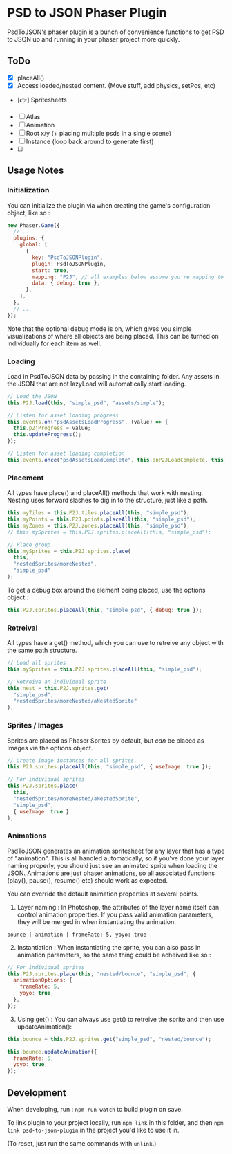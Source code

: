 # PSD to JSON Phaser Plugin

PsdToJSON's phaser plugin is a bunch of convenience functions to get PSD to JSON up and running in your phaser project more quickly.

## ToDo

- [x] placeAll()
- [x] Access loaded/nested content. (Move stuff, add physics, setPos, etc)
- [👉] Spritesheets
- [ ] Atlas
- [ ] Animation
- [ ] Root x/y (+ placing multiple psds in a single scene)
- [ ] Instance (loop back around to generate first)
- [ ]

## Usage Notes

### Initialization

You can initialize the plugin via when creating the game's configuration object, like so :

```js
new Phaser.Game({
  // ...
  plugins: {
    global: [
      {
        key: "PsdToJSONPlugin",
        plugin: PsdToJSONPlugin,
        start: true,
        mapping: "P2J", // all examples below assume you're mapping to P2J
        data: { debug: true },
      },
    ],
  },
  // ...
});
```

Note that the optional debug mode is on, which gives you simple visualizations of where all objects are being placed. This can be turned on individually for each item as well.

### Loading

Load in PsdToJSON data by passing in the containing folder. Any assets in the JSON that are not lazyLoad will automatically start loading.

```js
// Load the JSON
this.P2J.load(this, "simple_psd", "assets/simple");

// Listen for asset loading progress
this.events.on("psdAssetsLoadProgress", (value) => {
  this.p2jProgress = value;
  this.updateProgress();
});

// Listen for asset loading completion
this.events.once("psdAssetsLoadComplete", this.onP2JLoadComplete, this);
```

### Placement

All types have place() and placeAll() methods that work with nesting. Nesting uses forward slashes to dig in to the structure, just like a path.

```js
this.myTiles = this.P2J.tiles.placeAll(this, "simple_psd");
this.myPoints = this.P2J.points.placeAll(this, "simple_psd");
this.myZones = this.P2J.zones.placeAll(this, "simple_psd");
// this.mySprites = this.P2J.sprites.placeAll(this, "simple_psd");

// Place group
this.mySprites = this.P2J.sprites.place(
  this,
  "nestedSprites/moreNested",
  "simple_psd"
);
```

To get a debug box around the element being placed, use the options object :

```js
this.P2J.sprites.placeAll(this, "simple_psd", { debug: true });
```

### Retreival

All types have a get() method, which you can use to retreive any object with the same path structure.

```js
// Load all sprites
this.mySprites = this.P2J.sprites.placeAll(this, "simple_psd");

// Retreive an individual sprite
this.nest = this.P2J.sprites.get(
  "simple_psd",
  "nestedSprites/moreNested/aNestedSprite"
);
```

### Sprites / Images

Sprites are placed as Phaser Sprites by default, but _can_ be placed as Images via the options object.

```js
// Create Image instances for all sprites.
this.P2J.sprites.placeAll(this, "simple_psd", { useImage: true });

// For individual sprites
this.P2J.sprites.place(
  this,
  "nestedSprites/moreNested/aNestedSprite",
  "simple_psd",
  { useImage: true }
);
```

### Animations

PsdToJSON generates an animation spritesheet for any layer that has a type of "animation". This is all handled automatically, so if you've done your layer naming properly, you should just see an animated sprite when loading the JSON.  Animations are just phaser animations, so all associated functions (play(), pause(), resume() etc) should work as expected. 

You can override the default animation properties at several points.

1. Layer naming : In Photoshop, the attributes of the layer name itself can control animation properties. If you pass valid animation parameters, they will be merged in when instantiating the animation.

```
bounce | animation | frameRate: 5, yoyo: true
```

2. Instantiation : When instantiating the sprite, you can also pass in animation parameters, so the same thing could be acheived like so :

```js
// For individual sprites
this.P2J.sprites.place(this, "nested/bounce", "simple_psd", {
  animationOptions: {
    frameRate: 5,
    yoyo: true,
  },
});
```

3. Using get() : You can always use get() to retreive the sprite and then use updateAnimation():

```js
this.bounce = this.P2J.sprites.get("simple_psd", "nested/bounce");

this.bounce.updateAnimation({
  frameRate: 5,
  yoyo: true,
});
```

## Development

When developing, run : `npm run watch` to build plugin on save.

To link plugin to your project locally, run `npm link` in this folder, and then `npm link psd-to-json-plugin` in the project you'd like to use it in.

(To reset, just run the same commands with `unlink`.)
